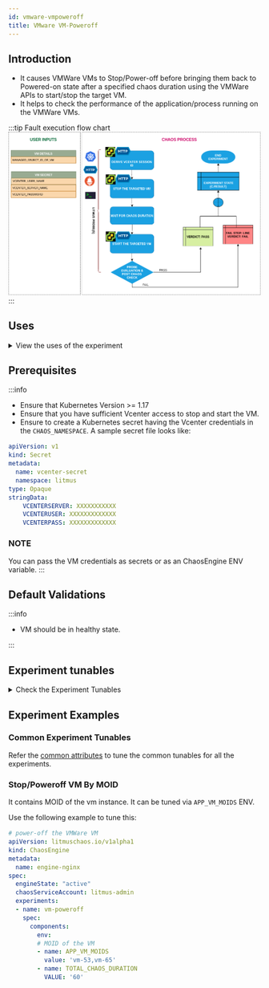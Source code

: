 ```yaml
---
id: vmware-vmpoweroff
title: VMware VM-Poweroff
---
```


## Introduction
- It causes VMWare VMs to Stop/Power-off before bringing them back to Powered-on state after a specified chaos duration using the VMWare APIs to start/stop the target VM.
- It helps to check the performance of the application/process running on the VMWare VMs.

:::tip Fault execution flow chart
![VMware VM Poweroff](./static/images/vm-poweroff.png)
:::

## Uses
<details>
<summary>View the uses of the experiment</summary>
<div>
Coming soon.
</div>
</details>

## Prerequisites

:::info

- Ensure that Kubernetes Version >= 1.17
- Ensure that you have sufficient Vcenter access to stop and start the VM.
- Ensure to create a Kubernetes secret having the Vcenter credentials in the `CHAOS_NAMESPACE`. A sample secret file looks like:

```yaml
apiVersion: v1
kind: Secret
metadata:
  name: vcenter-secret
  namespace: litmus
type: Opaque
stringData:
    VCENTERSERVER: XXXXXXXXXXX
    VCENTERUSER: XXXXXXXXXXXXX
    VCENTERPASS: XXXXXXXXXXXXX
```

### NOTE

You can pass the VM credentials as secrets or as an ChaosEngine ENV variable.
:::

## Default Validations

:::info

- VM should be in healthy state.

:::

## Experiment tunables

<details>
    <summary>Check the Experiment Tunables</summary>
    <h2>Mandatory Fields</h2>
    <table>
      <tr>
        <th> Variables </th>
        <th> Description </th>
        <th> Notes </th>
      </tr>
      <tr>
        <td> APP_VM_MOIDS </td>
        <td> MOIDs of the vmware instance</td>
        <td> Once you open VM in vCenter WebClient, you can find MOID in address field (VirtualMachine:vm-5365). Alternatively you can use the CLI to fetch the MOID. Eg: vm-5365 </td>
      </tr>
    </table>
    <h2>Optional Fields</h2>
    <table>
      <tr>
        <th> Variables </th>
        <th> Description </th>
        <th> Notes </th>
      </tr>
      <tr>
        <td> TOTAL_CHAOS_DURATION </td>
        <td> The total time duration for chaos insertion (sec) </td>
        <td> Defaults to 30s </td>
      </tr>
      <tr>
        <td> CHAOS_INTERVAL </td>
        <td> The interval (in sec) between successive instance termination </td>
        <td> Defaults to 30s </td>
      </tr>
      <tr>
        <td> SEQUENCE </td>
        <td> It defines sequence of chaos execution for multiple instance </td>
        <td> Default value: parallel. Supported: serial, parallel </td>
      </tr>
      <tr>
        <td> RAMP_TIME </td>
        <td> Period to wait before and after injection of chaos in sec </td>
        <td> </td>
      </tr>
    </table>
</details>

## Experiment Examples

### Common Experiment Tunables
Refer the [common attributes](../common-tunables-for-all-experiments) to tune the common tunables for all the experiments.

### Stop/Poweroff VM By MOID

It contains MOID of the vm instance. It can be tuned via `APP_VM_MOIDS` ENV.

Use the following example to tune this:

[embedmd]:# (./static/manifests/vm-poweroff/app-vm-moid.yaml yaml)
```yaml
# power-off the VMWare VM
apiVersion: litmuschaos.io/v1alpha1
kind: ChaosEngine
metadata:
  name: engine-nginx
spec:
  engineState: "active"
  chaosServiceAccount: litmus-admin
  experiments:
  - name: vm-poweroff
    spec:
      components:
        env:
        # MOID of the VM
        - name: APP_VM_MOIDS
          value: 'vm-53,vm-65'
        - name: TOTAL_CHAOS_DURATION
          VALUE: '60'
```
